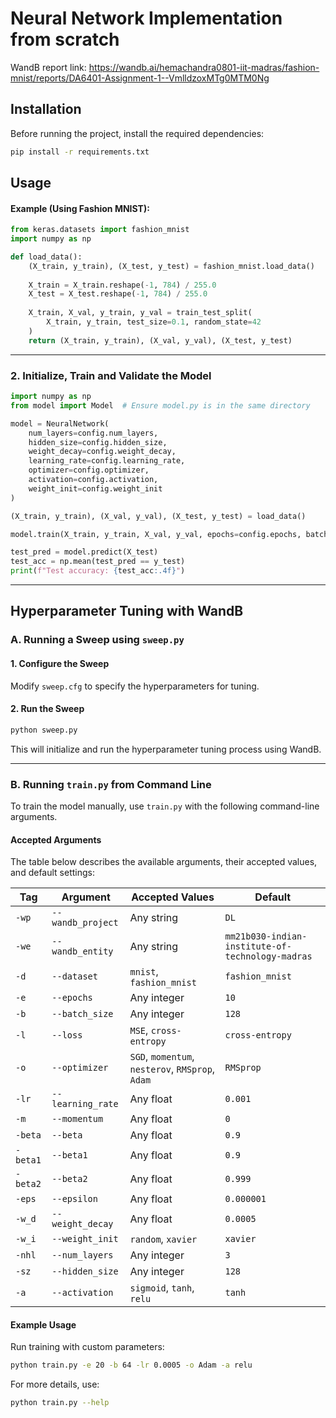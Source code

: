 # Neural Network Implementation from scratch

WandB report link: https://wandb.ai/hemachandra0801-iit-madras/fashion-mnist/reports/DA6401-Assignment-1--VmlldzoxMTg0MTM0Ng

## Installation

Before running the project, install the required dependencies:

```bash
pip install -r requirements.txt
```

## Usage

#### Example (Using Fashion MNIST):

```python
from keras.datasets import fashion_mnist
import numpy as np

def load_data():
    (X_train, y_train), (X_test, y_test) = fashion_mnist.load_data()
    
    X_train = X_train.reshape(-1, 784) / 255.0
    X_test = X_test.reshape(-1, 784) / 255.0
    
    X_train, X_val, y_train, y_val = train_test_split(
        X_train, y_train, test_size=0.1, random_state=42
    )
    return (X_train, y_train), (X_val, y_val), (X_test, y_test)
```

---

### 2. Initialize, Train and Validate the Model

```python
import numpy as np
from model import Model  # Ensure model.py is in the same directory

model = NeuralNetwork(
    num_layers=config.num_layers,
    hidden_size=config.hidden_size,
    weight_decay=config.weight_decay,
    learning_rate=config.learning_rate,
    optimizer=config.optimizer,
    activation=config.activation,
    weight_init=config.weight_init
)

(X_train, y_train), (X_val, y_val), (X_test, y_test) = load_data()

model.train(X_train, y_train, X_val, y_val, epochs=config.epochs, batch_size=config.batch_size)

test_pred = model.predict(X_test)
test_acc = np.mean(test_pred == y_test)
print(f"Test accuracy: {test_acc:.4f}")
```

---

## Hyperparameter Tuning with WandB

### A. Running a Sweep using `sweep.py`

#### 1. Configure the Sweep
Modify `sweep.cfg` to specify the hyperparameters for tuning.

#### 2. Run the Sweep
```bash
python sweep.py
```
This will initialize and run the hyperparameter tuning process using WandB.

---

### B. Running `train.py` from Command Line

To train the model manually, use `train.py` with the following command-line arguments.

#### Accepted Arguments
The table below describes the available arguments, their accepted values, and default settings:

| Tag | Argument | Accepted Values | Default |
|------|----------|----------------|---------|
| `-wp` | `--wandb_project` | Any string | `DL` |
| `-we` | `--wandb_entity` | Any string | `mm21b030-indian-institute-of-technology-madras` |
| `-d` | `--dataset` | `mnist`, `fashion_mnist` | `fashion_mnist` |
| `-e` | `--epochs` | Any integer | `10` |
| `-b` | `--batch_size` | Any integer | `128` |
| `-l` | `--loss` | `MSE`, `cross-entropy` | `cross-entropy` |
| `-o` | `--optimizer` | `SGD`, `momentum`, `nesterov`, `RMSprop`, `Adam` | `RMSprop` |
| `-lr` | `--learning_rate` | Any float | `0.001` |
| `-m` | `--momentum` | Any float | `0` |
| `-beta` | `--beta` | Any float | `0.9` |
| `-beta1` | `--beta1` | Any float | `0.9` |
| `-beta2` | `--beta2` | Any float | `0.999` |
| `-eps` | `--epsilon` | Any float | `0.000001` |
| `-w_d` | `--weight_decay` | Any float | `0.0005` |
| `-w_i` | `--weight_init` | `random`, `xavier` | `xavier` |
| `-nhl` | `--num_layers` | Any integer | `3` |
| `-sz` | `--hidden_size` | Any integer | `128` |
| `-a` | `--activation` | `sigmoid`, `tanh`, `relu` | `tanh` |

#### Example Usage
Run training with custom parameters:
```bash
python train.py -e 20 -b 64 -lr 0.0005 -o Adam -a relu
```

For more details, use:
```bash
python train.py --help
```